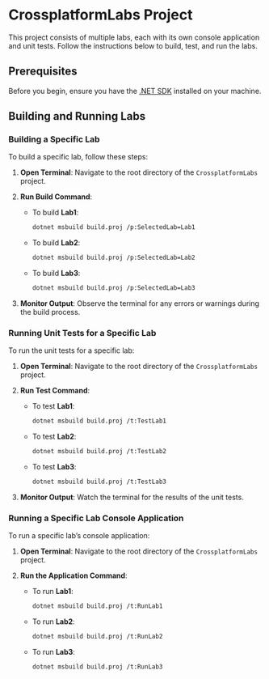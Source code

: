 # CrossplatformLabs Project

This project consists of multiple labs, each with its own console application and unit tests. Follow the instructions below to build, test, and run the labs.

## Prerequisites

Before you begin, ensure you have the [.NET SDK](https://dotnet.microsoft.com/download) installed on your machine.

## Building and Running Labs

### Building a Specific Lab

To build a specific lab, follow these steps:

1. **Open Terminal**: Navigate to the root directory of the `CrossplatformLabs` project.

2. **Run Build Command**:
   - To build **Lab1**:
     ```bash
     dotnet msbuild build.proj /p:SelectedLab=Lab1
     ```

   - To build **Lab2**:
     ```bash
     dotnet msbuild build.proj /p:SelectedLab=Lab2
     ```

   - To build **Lab3**:
        ```bash
        dotnet msbuild build.proj /p:SelectedLab=Lab3
        ```

3. **Monitor Output**: Observe the terminal for any errors or warnings during the build process.

### Running Unit Tests for a Specific Lab

To run the unit tests for a specific lab:

1. **Open Terminal**: Navigate to the root directory of the `CrossplatformLabs` project.

2. **Run Test Command**:
   - To test **Lab1**:
     ```bash
     dotnet msbuild build.proj /t:TestLab1
     ```

   - To test **Lab2**:
     ```bash
     dotnet msbuild build.proj /t:TestLab2
     ```

   - To test **Lab3**:
        ```bash
        dotnet msbuild build.proj /t:TestLab3
        ```

3. **Monitor Output**: Watch the terminal for the results of the unit tests.

### Running a Specific Lab Console Application

To run a specific lab’s console application:

1. **Open Terminal**: Navigate to the root directory of the `CrossplatformLabs` project.

2. **Run the Application Command**:
   - To run **Lab1**:
     ```bash
     dotnet msbuild build.proj /t:RunLab1
     ```

   - To run **Lab2**:
     ```bash
     dotnet msbuild build.proj /t:RunLab2
     ```

   - To run **Lab3**:
        ```bash
        dotnet msbuild build.proj /t:RunLab3
        ```



